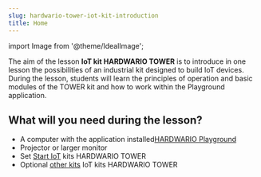 ```yaml
---
slug: hardwario-tower-iot-kit-introduction
title: Home
---
```

import Image from '@theme/IdealImage';

The aim of the lesson **IoT kit HARDWARIO TOWER** is to introduce in one lesson the possibilities of an industrial kit designed to build IoT devices. During the lesson, students will learn the principles of operation and basic modules of the TOWER kit and how to work within the Playground application.

## What will you need during the lesson?

* A computer with the application installed[HARDWARIO Playground](https://github.com/hardwario/hardwario-playground/releases)
* Projector or larger monitor
* Set [Start IoT](https://www.hardwario.store/cz/p/start-set) kits HARDWARIO TOWER
* Optional [other kits](https://www.hardwario.store/cz/sets) IoT kits HARDWARIO TOWER
